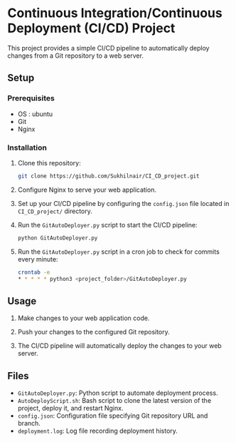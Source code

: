 # Continuous Integration/Continuous Deployment (CI/CD) Project

This project provides a simple CI/CD pipeline to automatically deploy changes from a Git repository to a web server.

## Setup

### Prerequisites

- OS : ubuntu
- Git
- Nginx

### Installation

1. Clone this repository:

    ```bash
    git clone https://github.com/Sukhilnair/CI_CD_project.git
    ```

2. Configure Nginx to serve your web application.

3. Set up your CI/CD pipeline by configuring the `config.json` file located in `CI_CD_project/` directory.

4. Run the `GitAutoDeployer.py` script to start the CI/CD pipeline:

    ```bash
    python GitAutoDeployer.py
    ```
5. Run the `GitAutoDeployer.py` script in a cron job to check for commits every minute:

    ```bash
    crontab -e
    * * * * * python3 <project_folder>/GitAutoDeployer.py
    ```

## Usage

1. Make changes to your web application code.

2. Push your changes to the configured Git repository.

3. The CI/CD pipeline will automatically deploy the changes to your web server.

## Files

- `GitAutoDeployer.py`: Python script to automate deployment process.
- `AutoDeployScript.sh`: Bash script to clone the latest version of the project, deploy it, and restart Nginx.
- `config.json`: Configuration file specifying Git repository URL and branch.
- `deployment.log`: Log file recording deployment history.

